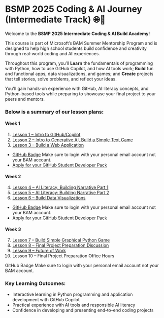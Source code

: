 # BSMP 2025 Coding & AI Journey (Intermediate Track) 🌐🚀   <!-- {docsify-ignore-all} -->

Welcome to the **BSMP 2025 Intermediate Coding & AI Build Academy**!  

This course is part of Microsoft’s BAM Summer Mentorship Program and is designed to help high school students build confidence and creativity through real-world coding and AI experiences.

Throughout this program, you’ll **Learn** the fundamentals of programming with Python, how to use GitHub Copilot, and how AI tools work; **Build** fun and functional apps, data visualizations, and games; and **Create** projects that tell stories, solve problems, and reflect your ideas.

You'll gain hands-on experience with GitHub, AI literacy concepts, and Python-based tools while preparing to showcase your final project to your peers and mentors.

### Below is a summary of our lesson plans:

#### Week 1
1. [Lesson 1 – Intro to GitHub/Copilot​](/2025/intermediate/lessons/lesson1.md)
2. [Lesson 2 – Intro to Generative AI, Build a Simple Text Game](/2025/intermediate/lessons/lesson2.md) ​
3. [Lesson 3 – Build a Web Application](/2025/intermediate/lessons/lesson3.md)

- [GitHub Badge](https://learn.microsoft.com/en-us/plans/4m55uxtr48171m?sharingId=F67AE3DA365A6582)
Make sure to login with your personal email account not your BAM account.
- [Apply for your GitHub Student Developer Pack](https://education.github.com/pack)

#### Week 2
4. [Lesson 4 – AI Literacy: Building Narrative Part 1​](/2025/intermediate/lessons/lesson4.md)
5. [Lesson 5 – AI Literacy: Building Narrative Part 2​](/2025/intermediate/lessons/lesson5.md)
6. [Lesson 6 – Build Data Visualizations​](/2025/intermediate/lessons/lesson6.md)

- [GitHub Badge](https://learn.microsoft.com/en-us/plans/mq33s7t761kx1n?sharingId=F67AE3DA365A6582)
Make sure to login with your personal email account not your BAM account.
- [Apply for your GitHub Student Developer Pack](https://education.github.com/pack)

#### Week 3
7. [Lesson 7 – Build Simple Graphical Python Game](/2025/intermediate/lessons/lesson7.md)
8. [Lesson 8 – Final Project Preparation Discussion](/2025/intermediate/lessons/lesson8.md)
9. [Lesson 9 – Future of Work​](/2025/intermediate/lessons/lesson9.md)
10. Lesson 10 – Final Project Preparation Office Hours

GitHub Badge
Make sure to login with your personal email account not your BAM account.

### Key Learning Outcomes:

- Interactive learning in Python programming and application development with GitHub Copilot  
- Practical experience with AI tools and responsible AI literacy  
- Confidence in developing and presenting end-to-end coding projects  
